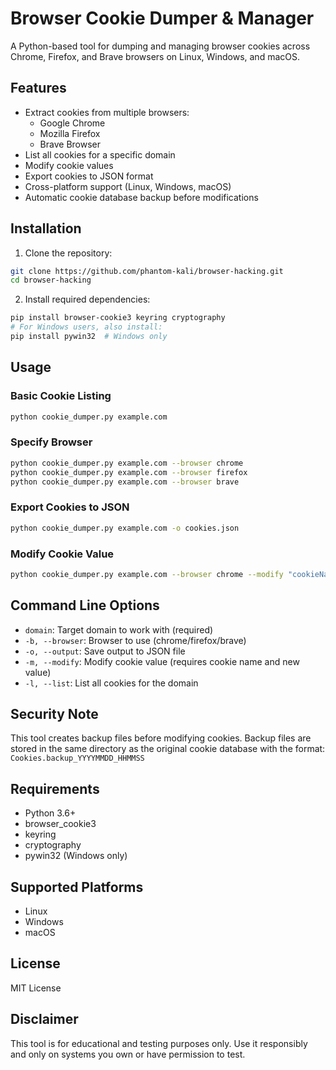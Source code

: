 # Browser Cookie Dumper & Manager

A Python-based tool for dumping and managing browser cookies across Chrome, Firefox, and Brave browsers on Linux, Windows, and macOS.

## Features

- Extract cookies from multiple browsers:
  - Google Chrome
  - Mozilla Firefox
  - Brave Browser
- List all cookies for a specific domain
- Modify cookie values
- Export cookies to JSON format
- Cross-platform support (Linux, Windows, macOS)
- Automatic cookie database backup before modifications

## Installation

1. Clone the repository:
```bash
git clone https://github.com/phantom-kali/browser-hacking.git
cd browser-hacking
```

2. Install required dependencies:
```bash
pip install browser-cookie3 keyring cryptography
# For Windows users, also install:
pip install pywin32  # Windows only
```

## Usage

### Basic Cookie Listing
```bash
python cookie_dumper.py example.com
```

### Specify Browser
```bash
python cookie_dumper.py example.com --browser chrome
python cookie_dumper.py example.com --browser firefox
python cookie_dumper.py example.com --browser brave
```

### Export Cookies to JSON
```bash
python cookie_dumper.py example.com -o cookies.json
```

### Modify Cookie Value
```bash
python cookie_dumper.py example.com --browser chrome --modify "cookieName" "newValue"
```

## Command Line Options

- `domain`: Target domain to work with (required)
- `-b, --browser`: Browser to use (chrome/firefox/brave)
- `-o, --output`: Save output to JSON file
- `-m, --modify`: Modify cookie value (requires cookie name and new value)
- `-l, --list`: List all cookies for the domain

## Security Note

This tool creates backup files before modifying cookies. Backup files are stored in the same directory as the original cookie database with the format: `Cookies.backup_YYYYMMDD_HHMMSS`

## Requirements

- Python 3.6+
- browser_cookie3
- keyring
- cryptography
- pywin32 (Windows only)

## Supported Platforms

- Linux
- Windows
- macOS

## License

MIT License

## Disclaimer

This tool is for educational and testing purposes only. Use it responsibly and only on systems you own or have permission to test.
